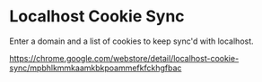 # Localhost Cookie Sync

Enter a domain and a list of cookies to keep sync'd with localhost.

https://chrome.google.com/webstore/detail/localhost-cookie-sync/mpbhlkmmkaamkbkpoammefkfckhgfbac

